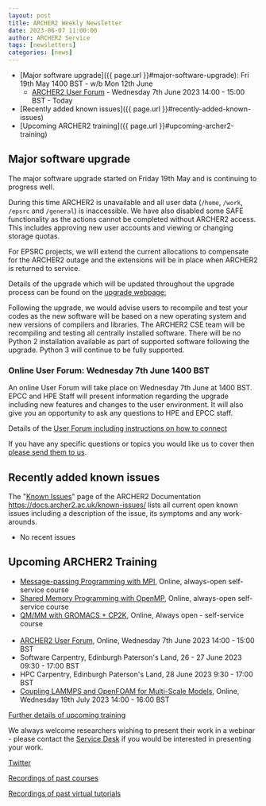 ```yaml
---
layout: post
title: ARCHER2 Weekly Newsletter
date: 2023-06-07 11:00:00
author: ARCHER2 Service
tags: [newsletters] 
categories: [news]
---
```


- [Major software upgrade]({{ page.url }}#major-software-upgrade): Fri 19th May 1400 BST - w/b Mon 12th June 
   - [ARCHER2 User Forum](#online-user-forum-wednesday-7th-june-1400-bst) - Wednesday 7th June 2023 14:00 - 15:00 BST - Today
- [Recently added known issues]({{ page.url }}#recently-added-known-issues)
- [Upcoming ARCHER2 training]({{ page.url }}#upcoming-archer2-training)

<!--more-->
 
## Major software upgrade

The major software upgrade started on Friday 19th May and is continuing to progress well.

During this time ARCHER2 is unavailable and all user data (```/home```, ```/work```, ```/epsrc``` and ```/general```) is inaccessible. We have also disabled some SAFE functionality as the actions cannot be completed without ARCHER2 access. This includes approving new user accounts and viewing or changing storage quotas. 

For EPSRC projects, we will extend the current allocations to compensate for the ARCHER2 outage and the extensions will be in place when ARCHER2 is returned to service. 

Details of the upgrade which will be updated throughout the upgrade process can be found on the [upgrade webpage: ](https://docs.archer2.ac.uk/faq/upgrade-2023/)

Following the upgrade, we would advise users to recompile and test your codes as the new software will be based on a new operating system and new versions of compilers and libraries. The ARCHER2 CSE team will be recompiling and testing all centrally installed software. There will be no Python 2 installation available as part of supported software following the upgrade. Python 3 will continue to be fully supported.

### Online User Forum: Wednesday 7th June 1400 BST

An online User Forum will take place on Wednesday 7th June at 1400 BST.
EPCC and HPE Staff will present information regarding the upgrade including new features and changes to the user environment. It will also give you an opportunity to ask any questions to HPE and EPCC staff.

Details of the [User Forum including instructions on how to connect](https://www.archer2.ac.uk/training/courses/230607-user-forum/)

If you have any specific questions or topics you would like us to cover then [please send them to us](mailto:support@archer2.ac.uk).

     
## Recently added known issues
 
The "[Known Issues](https://docs.archer2.ac.uk/known-issues/)" page of the ARCHER2 Documentation
<https://docs.archer2.ac.uk/known-issues/>
lists all current open known issues including a description of the issue, its symptoms and any work-arounds.

- No recent issues 


## Upcoming ARCHER2 Training

- [Message-passing Programming with MPI](https://www.archer2.ac.uk/training/courses/210000-mpi-self-service/), Online, always-open self-service course
- [Shared Memory Programming with OpenMP](https://www.archer2.ac.uk/training/courses/210000-openmp-self-service/), Online, always-open self-service course
- [QM/MM with GROMACS + CP2K](https://www.archer2.ac.uk/training/courses/220000-gromacs-self-service/), Online, Always open - self-service course <br><br>
- [ARCHER2 User Forum](https://www.archer2.ac.uk/training/courses/230607-user-forum/), Online, Wednesday 7th June 2023 14:00 - 15:00 BST
- Software Carpentry, Edinburgh Paterson's Land, 26 - 27 June 2023 09:30 - 17:00 BST 	
- HPC Carpentry, Edinburgh Paterson's Land, 28 June 2023 9:30 - 17:00 BST 
- [Coupling LAMMPS and OpenFOAM for Multi-Scale Models](https://www.archer2.ac.uk/training/courses/230719-openfoam-lammps-vt/), Online, Wednesday 19th July 2023 14:00 - 16:00 BST


[Further details of upcoming training](https://www.archer2.ac.uk/training/#upcoming-training)

We always welcome researchers wishing to present their work in a webinar - please contact the [Service Desk](https://www.archer2.ac.uk/support-access/servicedesk.html) if you would be interested in presenting your work.

[Twitter](https://twitter.com/ARCHER2_HPC)

[Recordings of past courses](https://www.archer2.ac.uk/training/materials/)

[Recordings of past virtual tutorials](https://www.archer2.ac.uk/training/materials/webinars)

